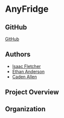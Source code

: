 # AnyFridge

## GitHub
[GitHub](https://github.com/AnyFridgeDev/AnyFridge)

## Authors
- [Isaac Fletcher](https://github.com/isaac-fletcher)
- [Ethan Anderson](https://github.com/Elan456)
- [Caden Allen](https://github.com/coolguycaden)

## Project Overview

## Organization

